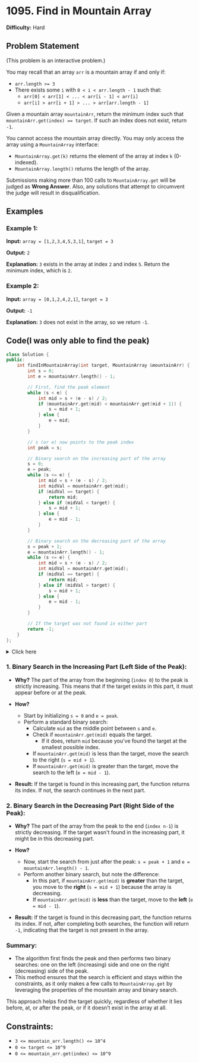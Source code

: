 # 1095. Find in Mountain Array

**Difficulty:** Hard

## Problem Statement

(This problem is an interactive problem.)

You may recall that an array `arr` is a mountain array if and only if:

- `arr.length >= 3`
- There exists some `i` with `0 < i < arr.length - 1` such that:
  - `arr[0] < arr[1] < ... < arr[i - 1] < arr[i]`
  - `arr[i] > arr[i + 1] > ... > arr[arr.length - 1]`

Given a mountain array `mountainArr`, return the minimum index such that `mountainArr.get(index) == target`. If such an index does not exist, return `-1`.

You cannot access the mountain array directly. You may only access the array using a `MountainArray` interface:

- `MountainArray.get(k)` returns the element of the array at index `k` (0-indexed).
- `MountainArray.length()` returns the length of the array.

Submissions making more than 100 calls to `MountainArray.get` will be judged as **Wrong Answer**. Also, any solutions that attempt to circumvent the judge will result in disqualification.

## Examples

### Example 1:

**Input:** `array = [1,2,3,4,5,3,1]`, `target = 3`

**Output:** `2`

**Explanation:** `3` exists in the array at index `2` and index `5`. Return the minimum index, which is `2`.

### Example 2:

**Input:** `array = [0,1,2,4,2,1]`, `target = 3`

**Output:** `-1`

**Explanation:** `3` does not exist in the array, so we return `-1`.

## Code(I was only able to find the peak)
```cpp
class Solution {
public:
    int findInMountainArray(int target, MountainArray &mountainArr) {
        int s = 0;
        int e = mountainArr.length() - 1;

        // First, find the peak element
        while (s < e) {
            int mid = s + (e - s) / 2;
            if (mountainArr.get(mid) < mountainArr.get(mid + 1)) {
                s = mid + 1;
            } else {
                e = mid;
            }
        }

        // s (or e) now points to the peak index
        int peak = s;

        // Binary search on the increasing part of the array
        s = 0;
        e = peak;
        while (s <= e) {
            int mid = s + (e - s) / 2;
            int midVal = mountainArr.get(mid);
            if (midVal == target) {
                return mid;
            } else if (midVal < target) {
                s = mid + 1;
            } else {
                e = mid - 1;
            }
        }

        // Binary search on the decreasing part of the array
        s = peak + 1;
        e = mountainArr.length() - 1;
        while (s <= e) {
            int mid = s + (e - s) / 2;
            int midVal = mountainArr.get(mid);
            if (midVal == target) {
                return mid;
            } else if (midVal > target) {
                s = mid + 1;
            } else {
                e = mid - 1;
            }
        }

        // If the target was not found in either part
        return -1;
    }
};
```
<details>
<summary>Click here </summary>

The distinction between using `s <= e` and `s < e` in a binary search is subtle but important. Let's break it down:

### 1. **Using `s < e`:**
   - When you use `s < e`, the loop continues as long as `s` is strictly less than `e`.
   - This means that when `s` equals `e`, the loop terminates, and the last possible comparison is not made.

### 2. **Using `s <= e`:**
   - When you use `s <= e`, the loop continues until `s` is greater than `e`.
   - This allows the loop to consider the scenario where `s` equals `e`, making sure that every element, including the last possible element, is checked.

### Why `s <= e` in Binary Search:
- **Guaranteeing the Check of Every Possible Index:** 
  - Using `s <= e` ensures that every possible index in the search range is considered, including when `s` and `e` point to the same index. This is crucial for binary search because you want to check every potential location where the target might be.

### Example to Illustrate:

Suppose you have the array `[1, 2, 3, 4, 5]` and you are searching for the number `5`:

- **Initial values:** `s = 0`, `e = 4`
- **First iteration:**
  - `mid = (0 + 4) / 2 = 2` (index 2, value `3`)
  - Since `3 < 5`, you set `s = mid + 1 = 3`
- **Second iteration:**
  - `mid = (3 + 4) / 2 = 3` (index 3, value `4`)
  - Since `4 < 5`, you set `s = mid + 1 = 4`
- **Third iteration:**
  - Now `s = 4` and `e = 4`, so `mid = (4 + 4) / 2 = 4` (index 4, value `5`)
  - This is the correct index where `5` is found.

If you had used `s < e`, the loop would have terminated before the third iteration, and you would not have checked the last element at index 4.

### **In the Context of Your Code:**
- **Left Side Search (`s <= e`)**: Ensures that you find the target even if it's located at the exact boundary or the last possible index of the search range.
- **Right Side Search (`s <= e`)**: Similarly, it ensures you check every possible position in the range, particularly important in the context of the binary search in a mountain array.

### **Conclusion:**
Using `s <= e` instead of `s < e` in binary search is necessary to ensure that every element in the search range is considered, which is crucial for the correctness of the algorithm, especially when the target might be at the boundary or the last element.

</details>

### 1. **Binary Search in the Increasing Part (Left Side of the Peak):**
   - **Why?** The part of the array from the beginning (`index 0`) to the peak is strictly increasing. This means that if the target exists in this part, it must appear before or at the peak.
   - **How?**
     - Start by initializing `s = 0` and `e = peak`.
     - Perform a standard binary search:
       - Calculate `mid` as the middle point between `s` and `e`.
       - Check if `mountainArr.get(mid)` equals the target.
         - If it does, return `mid` because you've found the target at the smallest possible index.
       - If `mountainArr.get(mid)` is less than the target, move the search to the right (`s = mid + 1`).
       - If `mountainArr.get(mid)` is greater than the target, move the search to the left (`e = mid - 1`).

   - **Result:** If the target is found in this increasing part, the function returns its index. If not, the search continues in the next part.

### 2. **Binary Search in the Decreasing Part (Right Side of the Peak):**
   - **Why?** The part of the array from the peak to the end (`index n-1`) is strictly decreasing. If the target wasn't found in the increasing part, it might be in this decreasing part.
   - **How?**
     - Now, start the search from just after the peak: `s = peak + 1` and `e = mountainArr.length() - 1`.
     - Perform another binary search, but note the difference:
       - In this part, if `mountainArr.get(mid)` is **greater** than the target, you move to the **right** (`s = mid + 1`) because the array is decreasing.
       - If `mountainArr.get(mid)` is **less** than the target, move to the **left** (`e = mid - 1`).

   - **Result:** If the target is found in this decreasing part, the function returns its index. If not, after completing both searches, the function will return `-1`, indicating that the target is not present in the array.

### Summary:
- The algorithm first finds the peak and then performs two binary searches: one on the left (increasing) side and one on the right (decreasing) side of the peak.
- This method ensures that the search is efficient and stays within the constraints, as it only makes a few calls to `MountainArray.get` by leveraging the properties of the mountain array and binary search.

This approach helps find the target quickly, regardless of whether it lies before, at, or after the peak, or if it doesn’t exist in the array at all.

## Constraints:

- `3 <= mountain_arr.length() <= 10^4`
- `0 <= target <= 10^9`
- `0 <= mountain_arr.get(index) <= 10^9`
